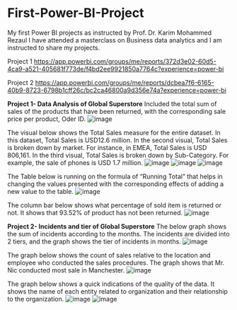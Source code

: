 # First-Power-BI-Project
My first Power BI projects as instructed by Prof. Dr. Karim Mohammed Rezaul
I have attended a masterclass on Business data analytics and I am instructed to share my projects.

Project 1
https://app.powerbi.com/groups/me/reports/372d3e02-60d5-4ca9-a521-405681f773de/f4bd2ee9921850a7764c?experience=power-bi

Project 2
https://app.powerbi.com/groups/me/reports/dcbea7f6-6165-40b9-8723-6798b1cff26c/bc2ca46800a9d356e74a?experience=power-bi

**Project 1- Data Analysis of Global Superstore**
Included the total sum of sales of the products that have been returned, with the corresponding sale price per product, Oder ID. 
![image](https://github.com/user-attachments/assets/1b35d556-9261-4503-8b73-729518053da6)


The visual below shows the Total Sales measure for the entire dataset. In this dataset, Total Sales is USD12.6 million. In the second visual, Total Sales is broken down by market. For instance, in EMEA, Total Sales is USD 806,161. In the third visual, Total Sales is broken down by Sub-Category. For example, the sale of phones is USD 1.7 million.
![image](https://github.com/user-attachments/assets/3f4a1b8e-4aeb-45ca-902a-d02bf7b9dd3b)
  ![image](https://github.com/user-attachments/assets/65b6f1bf-f1fb-4be9-9717-d2dda670a983)
![image](https://github.com/user-attachments/assets/83616423-d4f0-4d71-8b6e-61ee073ca72f)


The Table below is running on the formula of “Running Total” that helps in changing the values presented with the corresponding effects of adding a new value to the table. 
 ![image](https://github.com/user-attachments/assets/a4a80a80-7865-43d8-8e69-ed4d0355fe73)

 
The column bar below shows what percentage of sold item is returned or not. It shows that 93.52% of product has not been returned.
 ![image](https://github.com/user-attachments/assets/f5937ad9-4477-4084-8566-d8d67b6fead8)


**Project 2- Incidents and tier of Global Superstore**
The below graph shows the sum of incidents according to the months. The incidents are divided into 2 tiers, and the graph shows the tier of incidents in months.
![image](https://github.com/user-attachments/assets/8cd788cf-fbab-40a8-8fd1-2a7e22758622)


The graph below shows the count of sales relative to the location and employee who conducted the sales procedures. The graph shows that Mr. Nic conducted most sale in Manchester.
![image](https://github.com/user-attachments/assets/635a9bb4-be3e-41cb-996e-3588a29298cc)


The graph below shows a quick indications of the quality of the data. It shows the name of each entity related to organization and their relationship to the organization.
![image](https://github.com/user-attachments/assets/37469bd7-4898-4148-a359-6d3094c77db7)
![image](https://github.com/user-attachments/assets/78ba5bbd-4a6e-409d-a493-f1135d97fd18)






